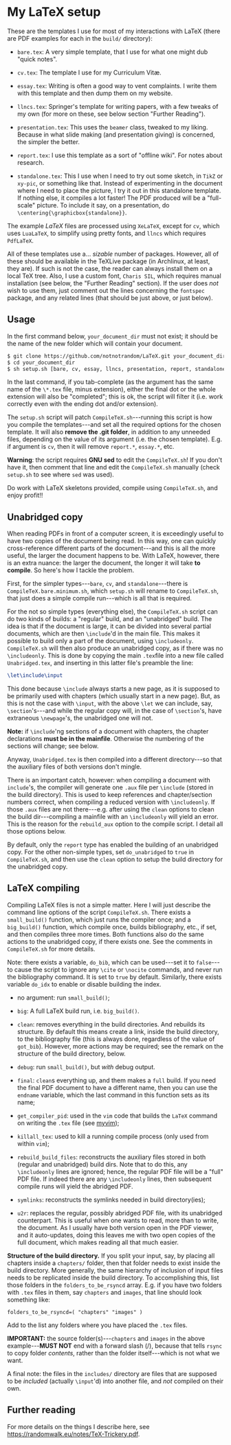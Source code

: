 My LaTeX setup 
===

These are the templates I use for most of my interactions with LaTeX (there are PDF examples for each in the `build/` directory):

- `bare.tex`: A very simple template, that I use for what one might dub "quick notes".

- `cv.tex`: The template I use for my Curriculum Vitæ.

- `essay.tex`: Writing is often a good way to vent complaints. I write them with this template and then dump them on my website.

- `llncs.tex`: Springer's template for writing papers, with a few tweaks of my own (for more on these, see below section "Further Reading").

- `presentation.tex`: This uses the `beamer` class, tweaked to my liking. Because in what slide making (and presentation giving) is concerned, the simpler the better.

- `report.tex`: I use this template as a sort of "offline wiki". For notes about research.

- `standalone.tex`: This I use when I need to try out some sketch, in `TikZ` or `xy-pic`, or something like that. Instead of experimenting in the document where I need to place the picture, I try it out in this standalone template. If nothing else, it compiles a lot faster! The PDF produced will be a "full-scale" picture. To include it say, on a presentation, do `\centering{\graphicbox{standalone}}`.


The example *LaTeX* files are processed using `XeLaTeX`, except for `cv`, which uses `LuaLaTeX`, to simplify using pretty fonts, and `llncs` which requires `PdfLaTeX`.

All of these templates use a... *sizable* number of packages. However, all of these should be available in the TeXLive package (in Archlinux, at least, they are). If such is not the case, the reader can always install them on a local TeX tree. Also, I use a custom font, `Charis SIL`, which requires manual installation (see below, the "Further Reading" section). If the user does *not* wish to use them, just comment out the lines concerning the `fontspec` package, and any related lines (that should be just above, or just below).

Usage 
---

In the first command below, `your_document_dir` must not exist; it should be the name of the new folder which will contain your document.

```bash
$ git clone https://github.com/notnotrandom/LaTeX.git your_document_dir
$ cd your_document_dir
$ sh setup.sh [bare, cv, essay, llncs, presentation, report, standalone]
```

In the last command, if you tab-complete (as the argument has the same name of the `\*.tex` file, minus extension), either the final dot or the whole extension will also be "completed"; this is ok, the script will filter it (i.e. work correctly even with the ending dot and/or extension).

The `setup.sh` script will patch `CompileTeX.sh`---running this script is how you compile the templates---and set all the required options for the chosen template. It will also **remove the .git folder**, in addition to any unneeded files, depending on the value of its argument (i.e. the chosen template). E.g. if argument is `cv`, then it will remove `report.*`, `essay.*`, etc.

**Warning**: the script requires **GNU sed** to edit the `CompileTeX.sh`! If you don't have it, then comment that line and edit the `CompileTeX.sh` manually (check `setup.sh` to see where `sed` was used).

Do work with LaTeX skeletons provided, compile using `CompileTeX.sh`, and enjoy profit!!

Unabridged copy
---

When reading PDFs in front of a computer screen, it is exceedingly useful to have two copies of the document being read. In this way, one can quickly cross-reference different parts of the document---and this is all the more useful, the larger the document happens to be. With LaTeX, however, there is an extra nuance: the larger the document, the longer it will take **to compile**. So here's how I tackle the problem.

First, for the simpler types---`bare`, `cv`, and `standalone`---there is `CompileTeX.bare.minimum.sh`, which `setup.sh` will rename to `CompileTeX.sh`, that just does a simple compile run---which is all that is required.

For the not so simple types (everything else), the `CompileTeX.sh` script can do two kinds of builds: a "regular" build, and an "unabridged" build. The idea is that if the document is large, it can be divided into several partial documents, which are then `\include`'d in the main file. This makes it possible to build only a part of the document, using `\includeonly`. `CompileTeX.sh` will then also produce an unabridged copy, as if there was no `\includeonly`. This is done by copying the main `.tex`file into a new file called `Unabridged.tex`, and inserting in this latter file's preamble the line:

~~~ {.tex .numberLines}
\let\include\input
~~~

This done because `\include` always starts a new page, as it is supposed to be primarily used with chapters (which usually start in a new page). But, as this is not the case with `\input`, with the above `\let` we can include, say, `\section`'s---and while the regular copy will, in the case of `\section`'s, have extraneous `\newpage`'s, the unabridged one will not.

**Note:** if `\include`'ng sections of a document with chapters, the chapter declarations **must be in the mainfile**. Otherwise the numbering of the sections will change; see below.

Anyway, `Unabridged.tex` is then compiled into a different directory---so that the auxiliary files of both versions don't mingle.

There is an important catch, however: when compiling a document with `include`'s, the compiler will generate one `.aux` file per `\include` (stored in the build directory). This is used to keep references and chapter/section numbers correct, when compiling a reduced version with `\includeonly`. If those `.aux` files are not there---e.g. after using the `clean` options to clean the build dir---compiling a mainfile with an `\includeonly` will yield an error. This is the reason for the `rebuild_aux` option to the compile script. I detail all those options below.

By default, only the `report` type has enabled the building of an unabridged copy. For the other non-simple types, set `do_unabridged` to `true` in `CompileTeX.sh`, and then use the `clean` option to setup the build directory for the unabridged copy.

LaTeX compiling
---

Compiling LaTeX files is not a simple matter. Here I will just describe the command line options of the script `CompileTeX.sh`. There exists a `small_build()` function, which just runs the compiler once; and a `big_build()` function, which compile once, builds bibliography, etc., if set, and then compiles three more times. Both functions also do the same actions to the unabridged copy, if there exists one. See the comments in `CompileTeX.sh` for more details.

Note: there exists a variable, `do_bib`, which can be used---set it to `false`---to cause the script to ignore any `\cite` or `\nocite` commands, and never run the bibliography command. It is set to `true` by default. Similarly, there exists variable `do_idx` to enable or disable building the index.

- no argument: run `small_build()`;

- `big`: A full LaTeX build run, i.e. `big_build()`.

- `clean`: removes everything in the build directories. And rebuilds its structure. By default this means create a link, inside the build directory, to the bibliography file  (this is always done, regardless of the value of `got_bib`). However, more actions may be required; see the remark on the structure of the build directory, below.

- `debug`: run `small_build()`, but *with* debug output. 

- `final`: `clean`s everything up, and them makes a `full` build. If you need the final PDF document to have a different name, then you can use the `endname` variable, which the last command in this function sets as its name;

- `get_compiler_pid`: used in the `vim` code that builds the `LaTeX` command on writing the `.tex` file (see [myvim](https://github.com/gauthma/myvim));

- `killall_tex`: used to kill a running compile process (only used from within `vim`);

- `rebuild_build_files`: reconstructs the auxiliary files stored in both (regular and unabridged) build dirs. Note that to do this, any `\includeonly` lines are ignored; hence, the regular PDF file will be a "full" PDF file. If indeed there are any `\includeonly` lines, then subsequent compile runs will yield the abridged PDF.

- `symlinks`: reconstructs the symlinks needed in build directory(ies);

- `u2r`: replaces the regular, possibly abridged PDF file, with its unabridged counterpart. This is useful when one wants to read, more than to write, the document. As I usually have both version open in the PDF viewer, and it auto-updates, doing this leaves me with two open copies of the full document, which makes reading all that much easier.

**Structure of the build directory.** If you split your input, say, by placing all chapters inside a `chapters/` folder, then that folder needs to exist inside the build directory. More generally, the same hierarchy of inclusion of input files needs to be replicated inside the build directory. To accomplishing this, list those folders in the `folders_to_be_rsyncd` array. E.g. if you have two folders with `.tex` files in them, say `chapters` and `images`, that line should look something like:

~~~ {.shell .numberLines}
folders_to_be_rsyncd=( "chapters" "images" )
~~~

Add to the list any folders where you have placed the `.tex` files.

**IMPORTANT:** the source folder(s)---`chapters` and `images` in the above example---**MUST NOT** end with a forward slash (/), because that tells `rsync` to copy folder *contents*, rather than the folder itself---which is not what we want.

A final note: the files in the `includes/` directory are files that are supposed to be *included* (actually `\input`'d) into another file, and *not* compiled on their own.

Further reading
---

For more details on the things I describe here, see <https://randomwalk.eu/notes/TeX-Trickery.pdf>.
